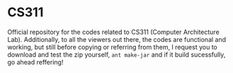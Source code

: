 # CS311
Official repository for the codes related to CS311 (Computer Architecture Lab). Additionally, to all the viewers out there, the codes are functional and working, but still before copying or referring from them, I request you to download and test the zip yourself, `ant make-jar` and if it build sucessfully, go ahead reffering!

